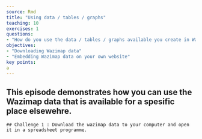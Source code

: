 ```yaml
---
source: Rmd
title: "Using data / tables / graphs"
teaching: 10
exercises: 1
questions:
- "How do you use the data / tables / graphs available you create in Wazimap elsewhere?"
objectives:
- "Downloading Wazimap data"
- "Embedding Wazimap data on your own website"
key points:
a 
---
```

## This episode demonstrates how you can use the Wazimap data that is available for a spesific place elsewehre.

~~~
## Challenge 1 : Download the wazimap data to your computer and open it in a spreadsheet programme.
~~~
